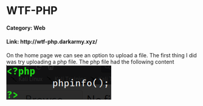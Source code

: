 <h1>WTF-PHP</h1>

<h4>Category: Web</h4>
<h4>Link: http://wtf-php.darkarmy.xyz/</h4>

On the home page we can see an option to upload a file. The first thing I did was try uploading a php file. The php file had the following content
<img src='./images/Screenshot (95).png'/>
